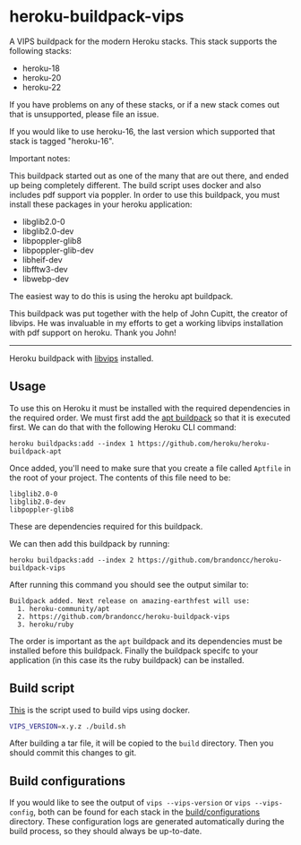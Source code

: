 heroku-buildpack-vips
=====================

A VIPS buildpack for the modern Heroku stacks. This stack supports the following
stacks:

- heroku-18
- heroku-20
- heroku-22

If you have problems on any of these stacks, or if a new stack comes out that is
unsupported, please file an issue.

If you would like to use heroku-16, the last version which supported that stack
is tagged "heroku-16".

Important notes:

This buildpack started out as one of the many that are out there, and ended up
being completely different. The build script uses docker and also includes pdf
support via poppler. In order to use this buildpack, you must install these packages in your heroku application:

- libglib2.0-0
- libglib2.0-dev
- libpoppler-glib8
- libpoppler-glib-dev
- libheif-dev
- libfftw3-dev
- libwebp-dev

The easiest way to do this is using the heroku apt buildpack.

This buildpack was put together with the help of John Cupitt, the creator of
libvips. He was invaluable in my efforts to get a working libvips installation
with pdf support on heroku. Thank you John!

---

Heroku buildpack with [libvips](https://github.com/jcupitt/libvips) installed.


## Usage

To use this on Heroku it must be installed with the required dependencies in the required order. We must first add the [apt buildpack](https://elements.heroku.com/buildpacks/heroku/heroku-buildpack-apt) so that it is executed first. We can do that with the following Heroku CLI command:

```
heroku buildpacks:add --index 1 https://github.com/heroku/heroku-buildpack-apt
```

Once added, you'll need to make sure that you create a file called `Aptfile` in the root of your project. The contents of this file need to be:

```
libglib2.0-0
libglib2.0-dev
libpoppler-glib8
```

These are dependencies required for this buildpack.

We can then add this buildpack by running:

```
heroku buildpacks:add --index 2 https://github.com/brandoncc/heroku-buildpack-vips
```

After running this command you should see the output similar to:

```
Buildpack added. Next release on amazing-earthfest will use:
  1. heroku-community/apt
  2. https://github.com/brandoncc/heroku-buildpack-vips
  3. heroku/ruby
```

The order is important as the `apt` buildpack and its dependencies must be installed before this buildpack. Finally the buildpack specifc to your application (in this case its the ruby buildpack) can be installed.

## Build script

[This](./build.sh) is the script used to build vips using docker.

```sh
VIPS_VERSION=x.y.z ./build.sh
```

After building a tar file, it will be copied to the `build` directory. Then you should commit this changes to git.

## Build configurations

If you would like to see the output of `vips --vips-version` or `vips --vips-config`, both can be found for each stack in the [build/configurations](build/configurations) directory. These configuration logs are generated automatically during the build process, so they should always be up-to-date.

